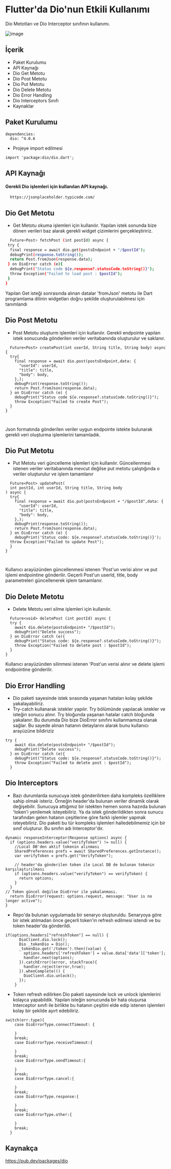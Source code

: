 
# Flutter'da Dio'nun Etkili Kullanımı

Dio Metotları ve Dio Interceptor sınıfının kullanımı.

![image](https://00f74ba44b62912ba01dccabeeefe9d8533b370f12-apidata.googleusercontent.com/download/storage/v1/b/githubzeministanbul/o/Ekran%20Resmi%202022-09-07%2023.47.44.png?jk=AFshE3WhEsDeI8wvKBc3L6Vx8KLDDxKnnaMTDnCYnbXNZYFbImLLyw-n19-4B9eAKB--XCchecsN6vvksGQsZfWNKOUOrrcSaOuZ6sVGW3M2TEnqc2HYHiC7ZT_d4SXiiSkImCGKI0lgoVjDeLgDvejI7FXrqpjMYuRGGXg7I4WtpRj5KPBpwue0fPl3BT6JEceCFc_sRaPg7AhOrrNVWz3_0o98oT_MYcEAFWFLbXuLI_1ZjOe_jotx5Z-eP6FmJR02ZEbtF03YAHEijklbz3P3DWpmCgbSWWmvYdGDkbJAYBE7zpRhw3bVc2ZAXLYcI3PqBQUPuwpEK3_jjf7ylupCH93NU_kHfeMag5_T7qOVTvJW3Xsl8Ag6V6JQZ9tBPd3lipCoGb6umvIRgIRPj8bdMBJhB0eIbP0j_MsztOemmcKGfg6xLLiLuS-dz7eRCta-gi-VuRGfYJPC79QBY2fgPClzrgtBoj14kTn6I_JiZBk0tmNJJkDGMEA-WThiVDYADJIyBntXQtEaYZ6bYCcH8acSOW6al7uwYVfeHyovq1vKeZsCJe2pzKGB-lL4HepbNYplyEp57qZHppJo2JVhp5tjCRe_a8LW_q3K_3rR4OpEAHHUdyBX4TsVHFtPDiCwq1DszJGGS5ZZ561tQiK5JjXUc7CxAkDxICKlp-MuphJbmXtiBsYiwgUhuwEmkhwy8UVvPl0Q_YLY0V46isA2RhDXrH7LCcQs5Xe46X9rJVasRwlHWpiCsYY_0DlOHHLiItnTsREoZi2uBY-uOOwbyNx1O4yRF47DcqwxgMwsLaCHrQRZ-FcwpnrWxjTTeksnfzUvS6ztOmagQtAXNBAVDSdkI7WDdRHpFW5UNV_KLN509TuzaaqMY9zXeq6ChAVjFZ4z-3vC3C1cUAWRzQFECYRIXCbAAryTPS_yemkEGE8SV9vQN4eJb13uaafkyR9rweIsKOPY2FvNEBv0WC7YXxqQhN14JoH3SrH5-MRHiJLFAesj0ygHV_yJvhWtBjzdqts_cVj1u-gY_vutPo7Fvw&isca=1)



## İçerik


- Paket Kurulumu
- API Kaynağı
- Dio Get Metotu
- Dio Post Metotu
- Dio Put Metotu
- Dio Delete Metotu
- Dio Error Handling
- Dio Interceptors Sınıfı
- Kaynaklar

## Paket Kurulumu

```
dependencies:
  dio: ^4.0.6
```

- Projeye import edilmesi

```
import 'package:dio/dio.dart';

```
  

## API Kaynağı

#### Gerekli Dio işlemleri için kullanılan API kaynağı.



```http
  https://jsonplaceholder.typicode.com/
```





  

## Dio Get Metotu

- Get Metotu okuma işlemleri için kullanılır. Yapılan istek sonunda bize dönen verileri baz alarak gerekli widget çizimlerini gerçekleştiririz.


  


```bash
  Future<Post> fetchPost (int postId) async {
 try {
  final response = await dio.get(postsEndpoint + "/$postId");
  debugPrint(response.toString());
  return Post.fromJson(response.data);
 } on DioError catch (e){
  debugPrint("Status code ${e.response?.statusCode.toString()}");
  throw Exception("Failed to load post : $postId");
 }
}
```

  

Yapılan Get isteği sonrasında alınan datalar 'fromJson' metotu ile Dart programlama dilinin widgetları doğru şekilde oluşturulabilmesi için tanımlandı

## Dio Post Metotu

- Post Metotu oluşturm işlemleri için kullanılır. Gerekli endpointe yapılan istek sonucunda gönderilen veriler veritabanında oluşturulur ve saklanır.




```
  Future<Post> createPost(int userId, String title, String body) async {
  try{
    final response = await dio.post(postsEndpoint,data: {
      "userId": userId,
      "title": title,
      "body": body,
    },);
    debugPrint(response.toString());
    return Post.fromJson(response.data);
  } on DioError catch (e) {
    debugPrint("Status code ${e.response?.statusCode.toString()}");
    throw Exception("Failed to create Post");
  }
}
  
  
```

Json formatında gönderilen veriler uygun endpointe istekte bulunarak gerekli veri oluşturma işlemlerini tamamladık.




## Dio Put Metotu

- Put Metotu veri güncelleme işlemleri için kullanılır. Güncellenmesi istenen veriler veritabanında mevcut değilse put metotu çalıştığında o veriler oluşturulur ve işlem tamamlanır




```
  Future<Post> updatePost(
  int postId, int userId, String title, String body
) async {
  try{
    final response = await dio.put(postsEndpoint + "/$postId",data: {
      "userId": userId,
      "title": title,
      "body": body,
    },);
    debugPrint(response.toString());
    return Post.fromJson(response.data);
  } on DioError catch (e) {
    debugPrint('Status code: ${e.response?.statusCode.toString()}');
  throw Exception("Failed to update Post");
  }
}
  
  
```

Kullanıcı arayüzünden güncellenmesi istenen 'Post'un verisi alınır ve put işlemi endpointine gönderilir. Geçerli Post'un userId, title, body parametreleri güncellenerek işlem tamamlanır.



## Dio Delete Metotu

- Delete Metotu veri silme işlemleri için kullanılır. 




```
  Future<void> deletePost (int postId) async {
  try {
    await dio.delete(postsEndpoint+ "/$postId");
    debugPrint("Delete success");
  } on DioError catch (e){
    debugPrint("Status code: ${e.response?.statusCode.toString()}");
    throw Exception("Failed to delete post : $postId");
  }
}
```

Kullanıcı arayüzünden silinmesi istenen 'Post'un verisi alınır ve delete işlemi endpointine gönderilir. 

## Dio Error Handling

- Dio paketi sayesinde istek sırasında yaşanan hataları kolay şekilde yakalayabiliriz. 
- Try-catch kullanarak istekler yapılır. Try bölümünde yapılacak istekler ve isteğin sonucu alınır. Try bloğunda yaşanan hatalar catch bloğunda yakalanır. Bu durumda Dio bize DioError sınıfını kullanmamıza olanak sağlar. Bu sayede alınan hatanın detaylarını alarak bunu kullanıcı arayüzüne bildiriziz

```
try {
    await dio.delete(postsEndpoint+ "/$postId");
    debugPrint("Delete success");
  } on DioError catch (e){
    debugPrint("Status code: ${e.response?.statusCode.toString()}");
    throw Exception("Failed to delete post : $postId");
  }
```


## Dio Interceptors

- Bazı durumlarda sunucuya istek gönderilirken daha kompleks özelliklere sahip olmak isteriz. Örneğin header'da bulunan veriler dinamik olarak değişebilir. Sunucuya attığımız bir istekten hemen sonra hazırda bulunan 'token'i yenilemek isteyebiliriz. Ya da istek gönderildikten sonra sunucu tarafından gelen hatanın çeşitlerine göre farklı işlemler yapmak isteyebiliriz. Dio paketi bu tür kompleks işlemleri halledebilmemiz için bir sınıf oluşturur. Bu sınıfın adı Interceptor'dır.

```
dynamic responseInterceptor(Response options) async {
  if (options.headers.value("verifyToken") != null) {
    //Local DB'den aktif tokenin alınması
    SharedPreferences prefs = await SharedPreferences.getInstance();
    var verifyToken = prefs.get("VerifyToken");
    
    // header'da gönderilen token ile Local DB de bulunan tokenin karşılaştırılması
    if (options.headers.value("verifyToken") == verifyToken) {
      return options;
    }
  }
// Token güncel değilse DioError ile yakalanması.
  return DioError(request: options.request, message: "User is no longer active");
}

``` 

- Repo'da bulunan uygulamada bir senaryo oluşturuldu. Senaryoya göre bir istek atılmadan önce geçerli token'in refresh edilmesi istendi ve bu token header'da gönderildi.

```
if(options.headers["refreshToken"] == null) {
      DioClient.dio.lock();
      Dio _tokenDio = Dio();
      _tokenDio.get('/token').then((value) {
        options.headers['refreshToken'] = value.data['data']['token'];
        handler.next(options);
      }).catchError((error, stackTrace){
        handler.reject(error,true);
      }).whenComplete(() {
        DioClient.dio.unlock();
      });
    }
```

- Token refresh edilirken Dio paketi sayesinde lock ve unlock işlemlerini kolayca yapabildik.
Yapılan isteğin sonucunda bir hata oluşursa Interceptor sınıfı ile birlikte bu hatanın çeşitini elde edip istenen işlemleri kolay bir şekilde ayırt edebiliriz.

```
switch(err.type){
    case DioErrorType.connectTimeout: {

    }
    break;
    case DioErrorType.receiveTimeout:{
        
    }
    break;
    case DioErrorType.sendTimeout:{

    }
    break;
    case DioErrorType.cancel:{

    }
    break;
    case DioErrorType.response:{

    }
    break;
    case DioErrorType.other:{

    }
    break;
  }
```
## Kaynakça

https://pub.dev/packages/dio

